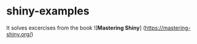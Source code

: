 # shiny-examples
It solves excercises from the book ![**Mastering Shiny**] (https://mastering-shiny.org/)
